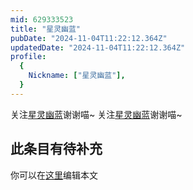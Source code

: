 ```yaml
---
mid: 629333523
title: "星灵幽蓝"
pubDate: "2024-11-04T11:22:12.364Z"
updatedDate: "2024-11-04T11:22:12.364Z"
profile:
  {
    Nickname: ["星灵幽蓝"],
  }
---
```


关注[星灵幽蓝](https://space.bilibili.com/629333523)谢谢喵~ 关注[星灵幽蓝](https://space.bilibili.com/629333523)谢谢喵~

## 此条目有待补充
你可以在[这里](https://github.com/Yuhanawa/VTuber.ICU/edit/master/src/content/v/星灵幽蓝/index.md)编辑本文
